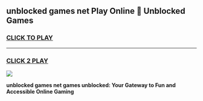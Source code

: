
## unblocked games net Play Online 👋 Unblocked Games
<h3>
<a href="https://premium.freeplayer.one?title=unblocked_games_net&ref=19F">CLICK TO PLAY</a></h3>
<hr>

<h3>
<a href="https://premium.freeplayer.one?title=unblocked_games_net&ref=19F">CLICK 2 PLAY</a>
  
</h3>

<a href="https://premium.freeplayer.one?title=unblocked_games_net&ref=19F"><img src="https://clearcache.store/games.png"></a>


**unblocked games net games unblocked: Your Gateway to Fun and Accessible Online Gaming**
